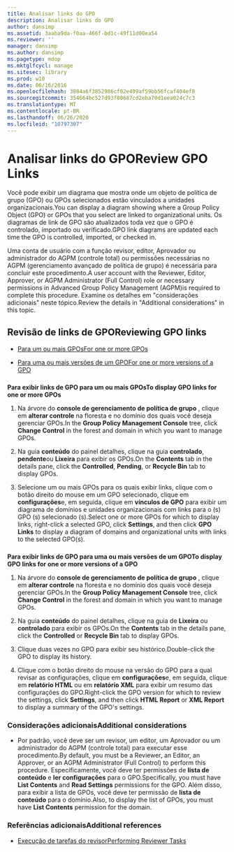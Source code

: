 ```yaml
---
title: Analisar links do GPO
description: Analisar links do GPO
author: dansimp
ms.assetid: 3aaba9da-f0aa-466f-bd1c-49f11d00ea54
ms.reviewer: ''
manager: dansimp
ms.author: dansimp
ms.pagetype: mdop
ms.mktglfcycl: manage
ms.sitesec: library
ms.prod: w10
ms.date: 06/16/2016
ms.openlocfilehash: 3884a6f3852986cf02e499af59bb56fcaf404ef8
ms.sourcegitcommit: 354664bc527d93f80687cd2eba70d1eea024c7c3
ms.translationtype: MT
ms.contentlocale: pt-BR
ms.lasthandoff: 06/26/2020
ms.locfileid: "10797307"
---
```

# <span data-ttu-id="1fbc8-103">Analisar links do GPO</span><span class="sxs-lookup"><span data-stu-id="1fbc8-103">Review GPO Links</span></span>


<span data-ttu-id="1fbc8-104">Você pode exibir um diagrama que mostra onde um objeto de política de grupo (GPO) ou GPOs selecionados estão vinculados a unidades organizacionais.</span><span class="sxs-lookup"><span data-stu-id="1fbc8-104">You can display a diagram showing where a Group Policy Object (GPO) or GPOs that you select are linked to organizational units.</span></span> <span data-ttu-id="1fbc8-105">Os diagramas de link de GPO são atualizados toda vez que o GPO é controlado, importado ou verificado.</span><span class="sxs-lookup"><span data-stu-id="1fbc8-105">GPO link diagrams are updated each time the GPO is controlled, imported, or checked in.</span></span>

<span data-ttu-id="1fbc8-106">Uma conta de usuário com a função revisor, editor, Aprovador ou administrador do AGPM (controle total) ou permissões necessárias no AGPM (gerenciamento avançado de política de grupo) é necessária para concluir este procedimento.</span><span class="sxs-lookup"><span data-stu-id="1fbc8-106">A user account with the Reviewer, Editor, Approver, or AGPM Administrator (Full Control) role or necessary permissions in Advanced Group Policy Management (AGPM)is required to complete this procedure.</span></span> <span data-ttu-id="1fbc8-107">Examine os detalhes em "considerações adicionais" neste tópico.</span><span class="sxs-lookup"><span data-stu-id="1fbc8-107">Review the details in "Additional considerations" in this topic.</span></span>

## <span data-ttu-id="1fbc8-108">Revisão de links de GPO</span><span class="sxs-lookup"><span data-stu-id="1fbc8-108">Reviewing GPO links</span></span>


-   [<span data-ttu-id="1fbc8-109">Para um ou mais GPOs</span><span class="sxs-lookup"><span data-stu-id="1fbc8-109">For one or more GPOs</span></span>](#bkmk-gpos)

-   [<span data-ttu-id="1fbc8-110">Para uma ou mais versões de um GPO</span><span class="sxs-lookup"><span data-stu-id="1fbc8-110">For one or more versions of a GPO</span></span>](#bkmk-gpo-versions)

### <a href="" id="bkmk-gpos"></a>

**<span data-ttu-id="1fbc8-111">Para exibir links de GPO para um ou mais GPOs</span><span class="sxs-lookup"><span data-stu-id="1fbc8-111">To display GPO links for one or more GPOs</span></span>**

1.  <span data-ttu-id="1fbc8-112">Na árvore do **console de gerenciamento de política de grupo** , clique em **alterar controle** na floresta e no domínio dos quais você deseja gerenciar GPOs.</span><span class="sxs-lookup"><span data-stu-id="1fbc8-112">In the **Group Policy Management Console** tree, click **Change Control** in the forest and domain in which you want to manage GPOs.</span></span>

2.  <span data-ttu-id="1fbc8-113">Na guia **conteúdo** do painel detalhes, clique na guia **controlado**, **pendente**ou **Lixeira** para exibir os GPOs.</span><span class="sxs-lookup"><span data-stu-id="1fbc8-113">On the **Contents** tab in the details pane, click the **Controlled**, **Pending**, or **Recycle Bin** tab to display GPOs.</span></span>

3.  <span data-ttu-id="1fbc8-114">Selecione um ou mais GPOs para os quais exibir links, clique com o botão direito do mouse em um GPO selecionado, clique em **configurações**e, em seguida, clique em **vínculos de GPO** para exibir um diagrama de domínios e unidades organizacionais com links para o (s) GPO (s) selecionado (s).</span><span class="sxs-lookup"><span data-stu-id="1fbc8-114">Select one or more GPOs for which to display links, right-click a selected GPO, click **Settings**, and then click **GPO Links** to display a diagram of domains and organizational units with links to the selected GPO(s).</span></span>

### <a href="" id="bkmk-gpo-versions"></a>

**<span data-ttu-id="1fbc8-115">Para exibir links de GPO para uma ou mais versões de um GPO</span><span class="sxs-lookup"><span data-stu-id="1fbc8-115">To display GPO links for one or more versions of a GPO</span></span>**

1.  <span data-ttu-id="1fbc8-116">Na árvore do **console de gerenciamento de política de grupo** , clique em **alterar controle** na floresta e no domínio dos quais você deseja gerenciar GPOs.</span><span class="sxs-lookup"><span data-stu-id="1fbc8-116">In the **Group Policy Management Console** tree, click **Change Control** in the forest and domain in which you want to manage GPOs.</span></span>

2.  <span data-ttu-id="1fbc8-117">Na guia **conteúdo** do painel detalhes, clique na guia de **Lixeira** ou **controlado** para exibir os GPOs.</span><span class="sxs-lookup"><span data-stu-id="1fbc8-117">On the **Contents** tab in the details pane, click the **Controlled** or **Recycle Bin** tab to display GPOs.</span></span>

3.  <span data-ttu-id="1fbc8-118">Clique duas vezes no GPO para exibir seu histórico.</span><span class="sxs-lookup"><span data-stu-id="1fbc8-118">Double-click the GPO to display its history.</span></span>

4.  <span data-ttu-id="1fbc8-119">Clique com o botão direito do mouse na versão do GPO para a qual revisar as configurações, clique em **configurações**e, em seguida, clique em **relatório HTML** ou em **relatório XML** para exibir um resumo das configurações do GPO.</span><span class="sxs-lookup"><span data-stu-id="1fbc8-119">Right-click the GPO version for which to review the settings, click **Settings**, and then click **HTML Report** or **XML Report** to display a summary of the GPO's settings.</span></span>

### <span data-ttu-id="1fbc8-120">Considerações adicionais</span><span class="sxs-lookup"><span data-stu-id="1fbc8-120">Additional considerations</span></span>

-   <span data-ttu-id="1fbc8-121">Por padrão, você deve ser um revisor, um editor, um Aprovador ou um administrador do AGPM (controle total) para executar esse procedimento.</span><span class="sxs-lookup"><span data-stu-id="1fbc8-121">By default, you must be a Reviewer, an Editor, an Approver, or an AGPM Administrator (Full Control) to perform this procedure.</span></span> <span data-ttu-id="1fbc8-122">Especificamente, você deve ter permissões de **lista de conteúdo** e **ler configurações** para o GPO.</span><span class="sxs-lookup"><span data-stu-id="1fbc8-122">Specifically, you must have **List Contents** and **Read Settings** permissions for the GPO.</span></span> <span data-ttu-id="1fbc8-123">Além disso, para exibir a lista de GPOs, você deve ter permissão de **lista de conteúdo** para o domínio.</span><span class="sxs-lookup"><span data-stu-id="1fbc8-123">Also, to display the list of GPOs, you must have **List Contents** permission for the domain.</span></span>

### <span data-ttu-id="1fbc8-124">Referências adicionais</span><span class="sxs-lookup"><span data-stu-id="1fbc8-124">Additional references</span></span>

-   [<span data-ttu-id="1fbc8-125">Execução de tarefas do revisor</span><span class="sxs-lookup"><span data-stu-id="1fbc8-125">Performing Reviewer Tasks</span></span>](performing-reviewer-tasks-agpm40.md)

 

 





